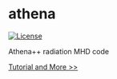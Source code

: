 athena
======
[![License](https://img.shields.io/badge/License-BSD%203--Clause-blue.svg)](https://opensource.org/licenses/BSD-3-Clause)

Athena++ radiation MHD code

[Tutorial and More >>](http://astro-osaka.jp/tomida/athena_eng/3dmhd.html)
